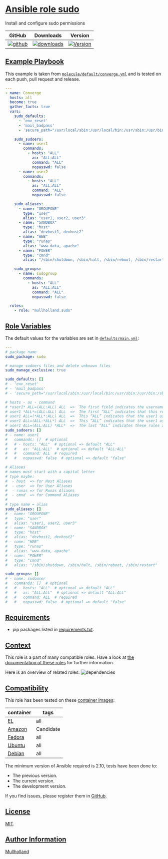 # [Ansible role sudo](#sudo)

Install and configure sudo permissions

|GitHub|Downloads|Version|
|------|---------|-------|
|[![github](https://github.com/mullholland/ansible-role-sudo/actions/workflows/molecule.yml/badge.svg)](https://github.com/mullholland/ansible-role-sudo/actions/workflows/molecule.yml)|[![downloads](https://img.shields.io/ansible/role/d/mullholland/sudo)](https://galaxy.ansible.com/mullholland/sudo)|[![Version](https://img.shields.io/github/release/mullholland/ansible-role-sudo.svg)](https://github.com/mullholland/ansible-role-sudo/releases/)|
## [Example Playbook](#example-playbook)

This example is taken from [`molecule/default/converge.yml`](https://github.com/mullholland/ansible-role-sudo/blob/master/molecule/default/converge.yml) and is tested on each push, pull request and release.

```yaml
---
- name: Converge
  hosts: all
  become: true
  gather_facts: true
  vars:
    sudo_defaults:
      - 'env_reset'
      - 'mail_badpass'
      - 'secure_path="/usr/local/sbin:/usr/local/bin:/usr/sbin:/usr/bin:/sbin:/bin"'

    sudo_sudoers:
      - name: user1
        commands:
          - hosts: "ALL"
            as: "ALL:ALL"
            command: "ALL"
            nopasswd: false
      - name: user2
        commands:
          - hosts: "ALL"
            as: "ALL:ALL"
            command: "ALL"
            nopasswd: false

    sudo_aliases:
      - name: "GROUPONE"
        type: "user"
        alias: "user1, user2, user3"
      - name: "SANDBOX"
        type: "host"
        alias: "devhost1, devhost2"
      - name: "WEB"
        type: "runas"
        alias: "www-data, apache"
      - name: "POWER"
        type: "cmnd"
        alias: "/sbin/shutdown, /sbin/halt, /sbin/reboot, /sbin/restart"

    sudo_groups:
      - name: sudogroup
        commands:
          - hosts: "ALL"
            as: "ALL:ALL"
            command: "ALL"
            nopasswd: false

  roles:
    - role: "mullholland.sudo"
```



## [Role Variables](#role-variables)

The default values for the variables are set in [`defaults/main.yml`](https://github.com/mullholland/ansible-role-sudo/blob/master/defaults/main.yml):

```yaml
---
# package name
sudo_package: sudo

# manage sudoers files and delete unknown files
sudo_manage_exclusive: true

sudo_defaults: []
# - 'env_reset'
# - 'mail_badpass'
# - 'secure_path="/usr/local/sbin:/usr/local/bin:/usr/sbin:/usr/bin:/sbin:/bin"'

# hosts - as - command
# *user1* ALL=(ALL:ALL) ALL  =>  The first field indicates the username that the rule will apply to (user1)
# user1 *ALL*=(ALL:ALL) ALL  =>  The first “ALL” indicates that this rule applies to all hosts.
# user1 ALL=(*ALL*:ALL) ALL  =>  This “ALL” indicates that the user1 user can run commands as all users.
# user1 ALL=(ALL:*ALL*) ALL  =>  This “ALL” indicates that the user1 user can run commands as all groups.
# user1 ALL=(ALL:ALL) *ALL*  =>  The last “ALL” indicates these rules apply to all commands.
sudo_sudoers: []
# - name: user1
#   commands: []  # optional
#   # - hosts: "ALL"  # optional => default "ALL"
#   #   as: "ALL:ALL"  # optional => default "ALL:ALL"
#   #   command: ALL  # required
#   #   nopasswd: false  # optional => default "false"

# Aliases
# names must start with a capital letter
# type maybe:
#  - host  => for Host Aliases
#  - user  => for User Aliases
#  - runas => for Runas Aliases
#  - cmnd  => for Command Aliases
#
# type name = alias
sudo_aliases: []
# - name: "GROUPONE"
#   type: "user"
#   alias: "user1, user2, user3"
# - name: "SANDBOX"
#   type: "host"
#   alias: "devhost1, devhost2"
# - name: "WEB"
#   type: "runas"
#   alias: "www-data, apache"
# - name: "POWER"
#   type: "cmnd"
#   alias: "/sbin/shutdown, /sbin/halt, /sbin/reboot, /sbin/restart"

sudo_groups: []
# - name: sudouser
#   commands: []  # optional
#   # - hosts: "ALL"  # optional => default "ALL"
#   #   as: "ALL:ALL"  # optional => default "ALL:ALL"
#   #   command: ALL  # required
#   #   nopasswd: false  # optional => default "false"
```

## [Requirements](#requirements)

- pip packages listed in [requirements.txt](https://github.com/mullholland/ansible-role-sudo/blob/master/requirements.txt).


## [Context](#context)

This role is a part of many compatible roles. Have a look at [the documentation of these roles](https://mullholland.net) for further information.

Here is an overview of related roles:
![dependencies](https://raw.githubusercontent.com/mullholland/ansible-role-sudo/png/requirements.png "Dependencies")

## [Compatibility](#compatibility)

This role has been tested on these [container images](https://hub.docker.com/u/mullholland):

|container|tags|
|---------|----|
|[EL](https://hub.docker.com/r/mullholland/enterpriselinux)|all|
|[Amazon](https://hub.docker.com/r/mullholland/amazonlinux)|Candidate|
|[Fedora](https://hub.docker.com/r/mullholland/fedora/)|all|
|[Ubuntu](https://hub.docker.com/r/mullholland/ubuntu)|all|
|[Debian](https://hub.docker.com/r/mullholland/debian)|all|

The minimum version of Ansible required is 2.10, tests have been done to:

- The previous version.
- The current version.
- The development version.

If you find issues, please register them in [GitHub](https://github.com/mullholland/ansible-role-sudo/issues).

## [License](#license)

[MIT](https://github.com/mullholland/ansible-role-sudo/blob/master/LICENSE).

## [Author Information](#author-information)

[Mullholland](https://mullholland.net)
